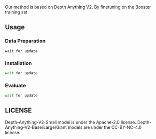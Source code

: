 Our method is based on Depth Anything V2. By finetuning on the Booster training set


## Usage

### Data Preparation
```
wait for update
```

### Installation

```bash
wait for update
```

### Evaluate

```bash
wait for update
```


## LICENSE

Depth-Anything-V2-Small model is under the Apache-2.0 license. Depth-Anything-V2-Base/Large/Giant models are under the CC-BY-NC-4.0 license.

